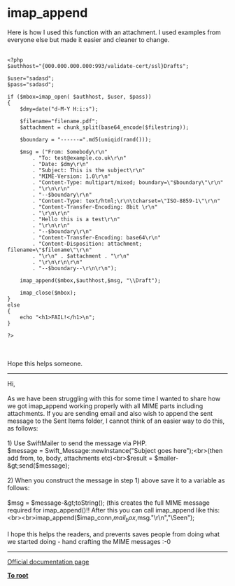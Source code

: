 # imap_append



Here is how I used this function with an attachment. I used examples from everyone else but made it easier and cleaner to change.<br><br>

```
<?php
$authhost="{000.000.000.000:993/validate-cert/ssl}Drafts";

$user="sadasd";
$pass="sadasd";

if ($mbox=imap_open( $authhost, $user, $pass))
{
    $dmy=date("d-M-Y H:i:s");
    
    $filename="filename.pdf";
    $attachment = chunk_split(base64_encode($filestring));
    
    $boundary = "------=".md5(uniqid(rand()));
    
    $msg = ("From: Somebody\r\n"
        . "To: test@example.co.uk\r\n"
        . "Date: $dmy\r\n"
        . "Subject: This is the subject\r\n"
        . "MIME-Version: 1.0\r\n"
        . "Content-Type: multipart/mixed; boundary=\"$boundary\"\r\n"
        . "\r\n\r\n"
        . "--$boundary\r\n"
        . "Content-Type: text/html;\r\n\tcharset=\"ISO-8859-1\"\r\n"
        . "Content-Transfer-Encoding: 8bit \r\n"
        . "\r\n\r\n"
        . "Hello this is a test\r\n"
        . "\r\n\r\n"
        . "--$boundary\r\n"
        . "Content-Transfer-Encoding: base64\r\n"
        . "Content-Disposition: attachment; filename=\"$filename\"\r\n"
        . "\r\n" . $attachment . "\r\n"
        . "\r\n\r\n\r\n"
        . "--$boundary--\r\n\r\n");
        
    imap_append($mbox,$authhost,$msg, "\\Draft"); 

    imap_close($mbox);
}
else
{
    echo "<h1>FAIL!</h1>\n";
}

?>
```
<br><br>Hope this helps someone.  

---

Hi,<br><br>As we have been struggling with this for some time I wanted to share how we got imap_append working properly with all MIME parts including attachments.  If you are sending email and also wish to append the sent message to the Sent Items folder, I cannot think of an easier way to do this, as follows:<br><br>1) Use SwiftMailer to send the message via PHP.<br>$message = Swift_Message::newInstance("Subject goes here");<br>(then add from, to, body, attachments etc)<br>$result = $mailer-&gt;send($message);<br><br>2) When you construct the message in step 1) above save it to a variable as follows:<br><br>$msg = $message-&gt;toString(); (this creates the full MIME message required for imap_append()!!  After this you can call imap_append like this:<br><br>imap_append($imap_conn,$mail_box,$msg."\r\n","\\Seen");<br><br>I hope this helps the readers, and prevents saves people from doing what we started doing - hand crafting the MIME messages :-0  

---

[Official documentation page](https://www.php.net/manual/en/function.imap-append.php)

**[To root](/README.md)**